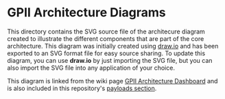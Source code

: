 GPII Architecture Diagrams
==========================

This directory contains the SVG source file of the architecure diagram created to illustrate the different components that are part of the core architecture.
This diagram was initially created using [draw.io](https://www.draw.io/) and has been exported to an SVG format file for easy source sharing.
To update this diagram, you can use __draw.io__ by just importing the SVG file, but you can also import the SVG file into any application of your choice.

This diagram is linked from the wiki page [GPII Architecture Dashboard](https://wiki.gpii.net/w/Architecture_Dashboard#Architecture_Diagrams) and is also included in this repository's [payloads section](https://github.com/GPII/gpii-architecture-docs/tree/master/payloads/README.md).
